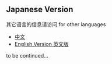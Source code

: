 ## Japanese Version

其它语言的信息请访问 for other languages

- [中文](https://freewriters-haitang.github.io/)
- [English Version 英文版](https://freewriters-haitang.github.io/english/)


to be continued...
